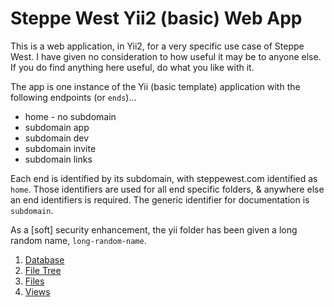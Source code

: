 # Steppe West Yii2 (basic) Web App

This is a web application, in Yii2, for a very specific use case of Steppe West. I have given no consideration to how useful it may be to anyone else. If you do find anything here useful, do what you like with it.

The app is one instance of the Yii (basic template) application with the following endpoints (or `ends`)...

* home -  no subdomain
* subdomain app
* subdomain dev
* subdomain invite
* subdomain links

Each end is identified by its subdomain, with steppewest.com identified as `home`. Those identifiers are used for all end specific folders, & anywhere else an end identifiers is required. The generic identifier for documentation is `subdomain`.

As a [soft] security enhancement, the yii folder has been given a long random name, `long-random-name`.

1. [Database](SW_Database.md)
2. [File Tree](SW_File_Tree.md)
3. [Files](SW_Files.md)
4. [Views](SW_Views.md)


